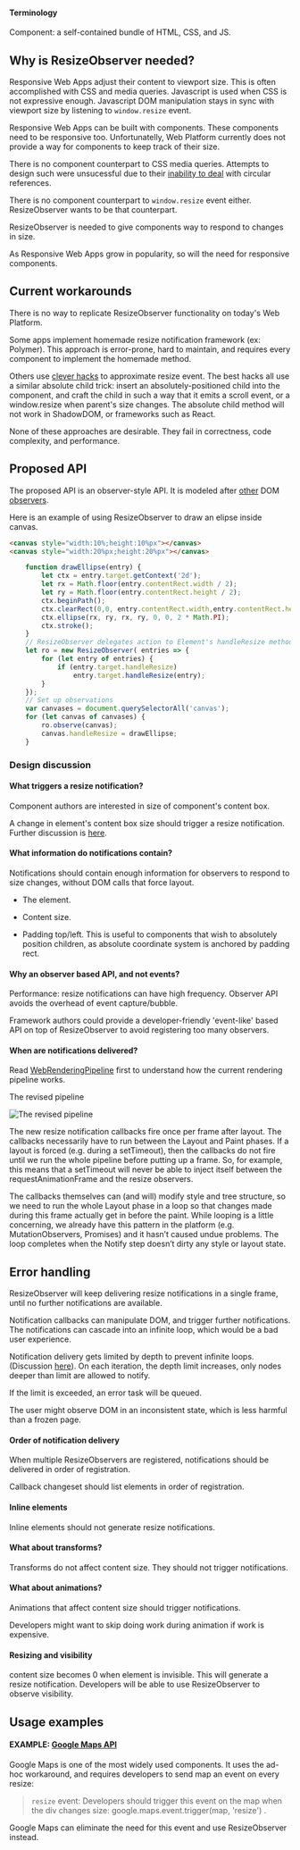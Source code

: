 #### Terminology
Component: a self-contained bundle of HTML, CSS, and JS.

## Why is ResizeObserver needed?

Responsive Web Apps adjust their content to viewport size.
This is often accomplished with CSS and media queries.
Javascript is used when CSS is not expressive enough.
Javascript DOM manipulation stays in sync with viewport size by listening to `window.resize` event.

Responsive Web Apps can be built with components.
These components need to be responsive too.
Unfortunatelly, Web Platform currently does not provide a way for components to keep track of their size.

There is no component counterpart to CSS media queries.
Attempts to design such were unsucessful due to their [inability to deal](http://www.xanthir.com/b4PR0) with circular references.

There is no component counterpart to `window.resize` event either.
ResizeObserver wants to be that counterpart.

ResizeObserver is needed to give components way to respond to changes in size.

As Responsive Web Apps grow in popularity, so will the need for responsive components.

## Current workarounds

There is no way to replicate ResizeObserver functionality on today's Web Platform.

Some apps implement homemade resize notification framework (ex: Polymer).
This approach is error-prone, hard to maintain, and requires every component to implement the homemade method.

Others use [clever hacks](https://github.com/wnr/element-resize-detector) to approximate resize event.
The best hacks all use a similar absolute child trick: insert an absolutely-positioned child into the component,
and craft the child in such a way that it emits a scroll event, or a window.resize when parent's size changes.
The absolute child method will not work in ShadowDOM, or frameworks such as React.

None of these approaches are desirable.
They fail in correctness, code complexity, and performance.

## Proposed API

The proposed API is an observer-style API. It is modeled after [other](https://www.w3.org/TR/dom/#mutation-observers) DOM [observers](https://github.com/WICG/IntersectionObserver/blob/master/explainer.md).

Here is an example of using ResizeObserver to draw an elipse inside canvas.
```html
<canvas style="width:10%;height:10%px"></canvas>
<canvas style="width:20%px;height:20%px"></canvas>
```
```javascript
    function drawEllipse(entry) {
        let ctx = entry.target.getContext('2d');
        let rx = Math.floor(entry.contentRect.width / 2);
        let ry = Math.floor(entry.contentRect.height / 2);
        ctx.beginPath();
        ctx.clearRect(0,0, entry.contentRect.width,entry.contentRect.height);
        ctx.ellipse(rx, ry, rx, ry, 0, 0, 2 * Math.PI);
        ctx.stroke();
    }
    // ResizeObserver delegates action to Element's handleResize method
    let ro = new ResizeObserver( entries => {
        for (let entry of entries) {
            if (entry.target.handleResize)
                entry.target.handleResize(entry);
        }
    });
    // Set up observations
    var canvases = document.querySelectorAll('canvas');
    for (let canvas of canvases) {
        ro.observe(canvas);
        canvas.handleResize = drawEllipse;
    }
```

### Design discussion

#### What triggers a resize notification?

Component authors are interested in size of component's content box.

A change in element's content box size should trigger a resize notification.
Further discussion is [here](https://github.com/WICG/ResizeObserver/issues/6).

#### What information do notifications contain?

Notifications should contain enough information for observers to
respond to size changes, without DOM calls that force layout.

* The element.

* Content size.

* Padding top/left. This is useful to components that wish to absolutely
position children, as absolute coordinate system is anchored by padding rect.

#### Why an observer based API, and not events?

Performance: resize notifications can have high frequency. Observer API avoids the overhead of event capture/bubble.

Framework authors could provide a developer-friendly 'event-like' based API on top of ResizeObserver to avoid registering too many observers.

#### When are notifications delivered?

Read [WebRenderingPipeline](http://bit.ly/rendering-pipeline) first to understand how the current rendering pipeline works.

The revised pipeline

![The revised pipeline](newpipeline.png)

The new resize notification callbacks fire once per frame after layout. The callbacks necessarily have to run between the Layout and Paint phases. If a layout is forced (e.g. during a setTimeout), then the callbacks do not fire until we run the whole pipeline before putting up a frame. So, for example, this means that a setTimeout will never be able to inject itself between the requestAnimationFrame and the resize observers.

The callbacks themselves can (and will) modify style and tree structure, so we need to run the whole Layout phase in a loop so that changes made during this frame actually get in before the paint. While looping is a little concerning, we already have this pattern in the platform (e.g. MutationObservers, Promises) and it hasn’t caused undue problems. The loop completes when the Notify step doesn’t dirty any style or layout state.

## Error handling

ResizeObserver will keep delivering resize notifications in a single frame, until no further notifications are available.

Notification callbacks can manipulate DOM, and trigger further notifications.
The notifications can cascade into an infinite loop, which would be a bad user experience.

Notification delivery gets limited by depth to prevent infinite loops. (Discussion [here](https://github.com/WICG/ResizeObserver/issues/7)). On each iteration, the depth limit increases, only nodes deeper than limit are allowed to notify.

If the limit is exceeded, an error task will be queued.

The user might observe DOM in an inconsistent state, which is less harmful than a frozen page.

#### Order of notification delivery

When multiple ResizeObservers are registered, notifications should be delivered in order of registration.

Callback changeset should list elements in order of registration.

#### Inline elements

Inline elements should not generate resize notifications.

#### What about transforms?

Transforms do not affect content size. They should not trigger notifications.

#### What about animations?

Animations that affect content size should trigger notifications.

Developers might want to skip doing work during animation if work is expensive.

#### Resizing and visibility

content size becomes 0 when element is invisible.
This will generate a resize notification.
Developers will be able to use ResizeObserver to observe visibility.

## Usage examples

#### EXAMPLE: [Google Maps API](https://developers.google.com/maps/documentation/javascript/3.exp/reference)

Google Maps is one of the most widely used components.
It uses the ad-hoc workaround, and requires developers to send map an event on every resize:

> `resize` event:  Developers should trigger this event on the map when the div changes size: google.maps.event.trigger(map, 'resize') .

Google Maps can eliminate the need for this event and use ResizeObserver instead.

